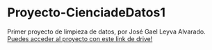 # Proyecto-CienciadeDatos1
Primer proyecto de limpieza de datos, por José Gael Leyva Alvarado.
[Puedes acceder al proyecto con este link de drive!](https://drive.google.com/drive/folders/123g6IHxug3lSO6OUnIhBuQQwXFsk8vzG?usp=sharing)
